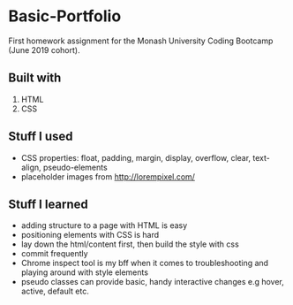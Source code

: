 # Basic-Portfolio
First homework assignment for the Monash University Coding Bootcamp (June 2019 cohort).

## Built with
1. HTML
2. CSS

## Stuff I used
* CSS properties: float, padding, margin, display, overflow, clear, text-align, pseudo-elements
* placeholder images from http://lorempixel.com/

## Stuff I learned
* adding structure to a page with HTML is easy
* positioning elements with CSS is hard
* lay down the html/content first, then build the style with css
* commit frequently
* Chrome inspect tool is my bff when it comes to troubleshooting and playing around with style elements
* pseudo classes can provide basic, handy interactive changes e.g hover, active, default etc.

